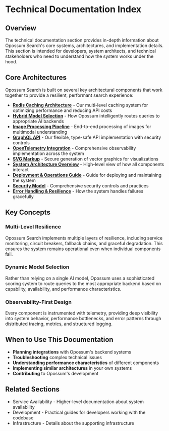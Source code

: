 # Technical Documentation Index

## Overview

The technical documentation section provides in-depth information about Opossum Search's core systems, architectures, and implementation details. This section is intended for developers, system architects, and technical stakeholders who need to understand how the system works under the hood.

## Core Architectures

Opossum Search is built on several key architectural components that work together to provide a resilient, performant search experience:

- **[Redis Caching Architecture](./redis-caching-architecture.md)** - Our multi-level caching system for optimizing performance and reducing API costs
- **[Hybrid Model Selection](./hybrid-model-selection.md)** - How Opossum intelligently routes queries to appropriate AI backends
- **[Image Processing Pipeline](./image-processing-pipeline.md)** - End-to-end processing of images for multimodal understanding
- **[GraphQL API](./graphql-api.md)** - Our flexible, type-safe API implementation with security controls
- **[OpenTelemetry Integration](./opentelemetry-integration.md)** - Comprehensive observability implementation across the system
- **[SVG Markup](./svg-markup.md)** - Secure generation of vector graphics for visualizations
- **[System Architecture Overview](./system-architecture-overview.md)** - High-level view of how all components interact
- **[Deployment & Operations Guide](./devops-guide.md)** - Guide for deploying and maintaining the system
- **[Security Model](./security-model.md)** - Comprehensive security controls and practices
- **[Error Handling & Resilience](./error-handling-resilience.md)** - How the system handles failures gracefully

## Key Concepts

### Multi-Level Resilience

Opossum Search implements multiple layers of resilience, including service monitoring, circuit breakers, fallback chains, and graceful degradation. This ensures the system remains operational even when individual components fail.

### Dynamic Model Selection

Rather than relying on a single AI model, Opossum uses a sophisticated scoring system to route queries to the most appropriate backend based on capability, availability, and performance characteristics.

### Observability-First Design

Every component is instrumented with telemetry, providing deep visibility into system behavior, performance bottlenecks, and error patterns through distributed tracing, metrics, and structured logging.

## When to Use This Documentation

- **Planning integrations** with Opossum's backend systems
- **Troubleshooting** complex technical issues
- **Understanding performance characteristics** of different components
- **Implementing similar architectures** in your own systems
- **Contributing** to Opossum's development

## Related Sections

- Service Availability - Higher-level documentation about system availability
- Development - Practical guides for developers working with the codebase
- Infrastructure - Details about the supporting infrastructure
